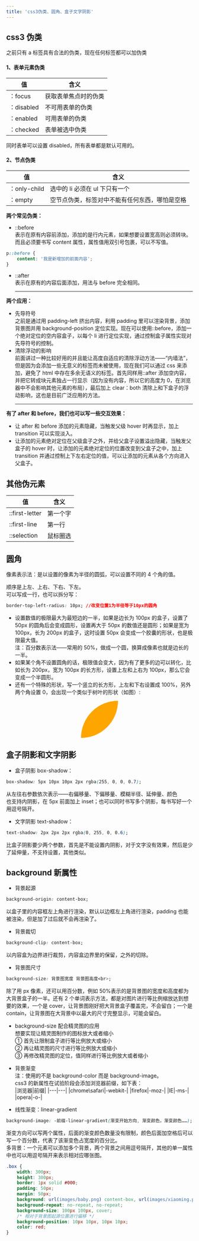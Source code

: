```yaml
---
title: 'css3伪类、圆角、盒子文字阴影'
---
```


## css3 伪类

之前只有 a 标签具有合法的伪类，现在任何标签都可以加伪类 <br>

#### 1、表单元素伪类

| 值         | 含义                 |
| ---------- | -------------------- |
| ：focus    | 获取表单焦点时的伪类 |
| ：disabled | 不可用表单的伪类     |
| ：enabled  | 可用表单的伪类       |
| ：checked  | 表单被选中伪类       |

同时表单可以设置 disabled，所有表单都是默认可用的。 <br>

#### 2、节点伪类

| 值           | 含义                                           |
| ------------ | ---------------------------------------------- |
| ：only-child | 选中的 li 必须在 ul 下只有一个                 |
| ：empty      | 空节点伪类，标签对中不能有任何东西，哪怕是空格 |

**两个常见伪类：**<br>

-   ::before <br>
    表示在原有内容前添加，添加的是行内元素，如果想要设置宽高则必须转块。<br>
    而且必须要书写 content 属性，属性值用双引号包裹，可以不写值。

```css
p::before {
    content: '我是新增加的前面内容';
}
```

-   ::after <br>
    表示在原有的内容后面添加，用法与 before 完全相同。
    <hr/>

**两个应用：** <br>

-   先导符号 <br>
    之前是通过用 padding-left 挤出内容，利用 padding 里可以渲染背景，添加背景图并用 background-position 定位实现。现在可以使用::before，添加一个绝对定位的空内容盒子，以每个 li 进行定位实现，通过控制盒子属性实现对先导符号的控制。
-   清除浮动的影响 <br>
    前面讲过一种比较好用的并且能让高度自适应的清除浮动方法——“内墙法”，但是因为会添加一些无意义的标签而未被使用，现在我们可以通过 css 来添加，避免了 html 中存在多余无语义的标签。首先同样用::after 添加空内容，并把它转成块元素独占一行显示（因为没有内容，所以它的高度为 0，在浏览器中不会影响其他元素的布局），最后加上 clear：both 清除上和下盒子的浮动影响，这也是目前广泛应用的方法。
    <hr/>

**有了 after 和 before，我们也可以写一些交互效果：** <br>

-   让 after 和 before 添加的元素隐藏，当触发父级 hover 时再显示，加上 transition 可以实现淡入。
-   让添加的元素绝对定位在父级盒子之外，并给父盒子设置溢出隐藏，当触发父盒子的 hover 时，让添加的元素绝对定位的位置改变到父盒子之中，加上 transition 并通过控制上下左右定位的值，可以让添加的元素从各个方向进入父盒子。

## 其他伪元素

| 值             | 含义     |
| -------------- | -------- |
| ::first-letter | 第一个字 |
| ::first-line   | 第一行   |
| ::selection    | 鼠标圈选 |

## 圆角

像素表示法：是以设置的像素为半径的圆弧，可以设置不同的 4 个角的值。<br>
<center>
    <img src="https://mynotes-1257961174.cos.ap-beijing.myqcloud.com/youdaoNotes/html5-3/1.jpeg" alt="">
</center>
顺序是上左、上右、下右、下左。<br>
可以写成一行，也可以拆分写：<br>

```css
border-top-left-radius: 10px; //改变位置1为半径等于10px的圆角
```

-   设置数值的极限最大为最短边的一半，如果是边长为 100px 的盒子，设置了 50px 的圆角后会变成圆形，设置再大于 50px 的数值还是圆形；如果是宽为 100px，长为 200px 的盒子，这时设置 50px 会变成一个胶囊的形状，也是极限最大值。<br>
    注：百分数表示法——常用的 50%，做成一个圆，换算成像素也就是边长的一半。<br>
-   如果某个角不设置圆角的话，极限值会变大，因为有了更多的边可以转化，比如长为 200px，宽为 100px 的长方形，设置上左和上右为 100px，那么它会变成一个半圆形。<br>
-   还有一个特殊的形状，写一个竖立的长方形，上左和下右设置成 100%，另外两个角设置 0，会出现一个类似于树叶的形状（如图）:<br>
<center>
    <div style="width: 100px; height: 100px; background-color: orange; border-top-left-radius: 100%; border-bottom-right-radius: 100%;"></div>
</center>

## 盒子阴影和文字阴影

-   盒子阴影 box-shadow：<br>

```css
box-shadow: 5px 10px 10px 2px rgba(255, 0, 0, 0.7);
```

从左往右参数依次表示——右偏移量、下偏移量、模糊半径、延伸量、颜色<br>
也支持内阴影，在 5px 前面加上 inset；也可以同时书写多个阴影，每书写好一个用逗号隔开。<br>

-   文字阴影 text-shadow：<br>

```css
text-shadow: 2px 2px 2px rgba(0, 255, 0, 0.6);
```

比盒子阴影要少两个参数，首先是不能设置内阴影，对于文字没有效果，然后是少了延伸量，不支持设置，其他类似。

## background 新属性

-   背景起源 <br>

```css
background-origin: content-box;
```

以盒子里的内容框左上角进行渲染，默认以边框左上角进行渲染，padding 也能被渲染，但是加了过后就不会再渲染了。

-   背景裁切 <br>

```css
background-clip: content-box;
```

以内容盒为边界进行裁剪，内容盒边界里的保留，之外的切除。

-   背景图尺寸 <br>

```css
background-size: 背景图宽度 背景图高度<br>;
```

除了用 px 像素，还可以用百分数，例如 50%表示的是背景图的宽度和高度都为大背景盒子的一半。还有 2 个单词表示方法，都是对图片进行等比例缩放达到想要的效果，一个是 cover，让背景图刚好把大背景盒子覆盖完，不会留白；一个是 contain，让背景图在大背景中以最大的尺寸完整显示，可能会留白。<br>

-   background-size 配合精灵图的应用 <br>
    想要实现让精灵图制作的图标放大或者缩小 <br>
    ① 首先让限制盒子进行等比例放大或缩小 <br>
    ② 再让精灵图的尺寸进行等比例放大或缩小 <br>
    ③ 再修改精灵图的定位，值同样进行等比例放大或者缩小 <br>

-   背景渐变 <br>
    注：使用的不是 background-color 而是 background-image。<br>
    css3 的新属性在试验阶段会添加浏览器前缀，如下表：<br>
    |浏览器|前缀|
    |---|---|
    |chrome\safari|-webkit-|
    |firefox|-moz-|
    |IE|-ms-|
    |opera|-o-|
-   线性渐变：linear-gradient <br>

```css
background-image: -前缀-linear-gradient(渐变开始方向, 渐变颜色，渐变颜色……);
```

渐变方向可以写两个属性，后面的渐变颜色数量没有限制，颜色后面加空格后可以写一个百分数，代表了该渐变色占宽度的百分比。<br>
多背景：一个元素可以添加多个背景，两个背景之间用逗号隔开，其他的单一属性中也可以用逗号隔开来表示相对应哪张图。

```css
.box {
    width: 300px;
    height: 300px;
    border: 1px solid #000;
    padding: 50px;
    margin: 50px;
    background: url(images/baby.png) content-box, url(images/xiaoming.png);
    background-repeat: no-repeat, no-repeat;
    background-size: 100px 100px, cover;
    /* 相对于背景图起源位置进行偏移 */
    background-position: 10px 10px, 10px 10px;
    color: red;
}
```